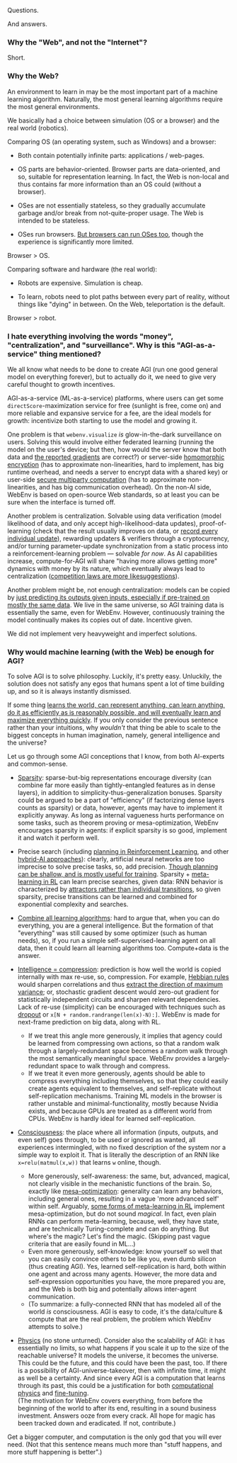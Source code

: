 Questions.

And answers.

### Why the "Web", and not the "Internet"?

Short.

### Why the Web?

An environment to learn in may be the most important part of a machine learning algorithm. Naturally, the most general learning algorithms require the most general environments.

We basically had a choice between simulation (OS or a browser) and the real world (robotics).

Comparing OS (an operating system, such as Windows) and a browser:

- Both contain potentially infinite parts: applications / web-pages.

- OS parts are behavior-oriented. Browser parts are data-oriented, and so, suitable for representation learning. In fact, the Web is non-local and thus contains far more information than an OS could (without a browser).

- OSes are not essentially stateless, so they gradually accumulate garbage and/or break from not-quite-proper usage. The Web is intended to be stateless.

- OSes run browsers. [But browsers can run OSes too](https://bellard.org/jslinux/), though the experience is significantly more limited.

Browser > OS.

Comparing software and hardware (the real world):

- Robots are expensive. Simulation is cheap.

- To learn, robots need to plot paths between every part of reality, without things like "dying" in between. On the Web, teleportation is the default.

Browser > robot.

### I hate everything involving the words "money", "centralization", and "surveillance". Why is this "AGI-as-a-service" thing mentioned?

We all know what needs to be done to create AGI (run one good general model on everything forever), but to actually do it, we need to give very careful thought to growth incentives.

AGI-as-a-service (ML-as-a-service) platforms, where users can get some `directScore`-maximization service for free (sunlight is free, come on) and more reliable and expansive service for a fee, are the ideal models for growth: incentivize both starting to use the model and growing it.

One problem is that `webenv.visualize` *is* glow-in-the-dark surveillance on users. Solving this would involve either federated learning (running the model on the user's device; but then, how would the server know that both data and [the reported gradients](https://arxiv.org/abs/2103.05633) are correct?) or server-side [homomorphic encryption](https://arxiv.org/abs/2106.07229) (has to approximate non-linearities, hard to implement, has big runtime overhead, and needs a server to encrypt data with a shared key) or user-side [secure multiparty computation](https://medium.com/pytorch/what-is-secure-multi-party-computation-8c875fb36ca5) (has to approximate non-linearities, and has big communication overhead). On the non-AI side, WebEnv is based on open-source Web standards, so at least you can be sure when the interface is turned off.

Another problem is centralization. Solvable using data verification (model likelihood of data, and only accept high-likelihood-data updates), proof-of-learning (check that the result usually improves on data, or [record every individual update](https://arxiv.org/abs/2103.05633)), rewarding updaters & verifiers through a cryptocurrency, and/or turning parameter-update synchronization from a static process into a reinforcement-learning problem — solvable *for now*. As AI capabilities increase, compute-for-AGI will share "having more allows getting more" dynamics with money by its nature, which eventually always lead to centralization ([competition laws ](https://en.wikipedia.org/wiki/Competition_law)[are more like](https://en.wikipedia.org/wiki/Collusion)[suggestions](https://en.wikipedia.org/wiki/Cartel)).

Another problem might be, not enough centralization: models can be copied by [just predicting its outputs given inputs, ](https://paperswithcode.com/paper/stealing-machine-learning-models-via)[especially if pre-trained on mostly the same data](https://paperswithcode.com/paper/thieves-on-sesame-street-model-extraction-of). We live in the same universe, so AGI training data is essentially the same, even for WebEnv. However, continuously training the model continually makes its copies out of date. Incentive given.

We did not implement very heavyweight and imperfect solutions.

### Why would machine learning (with the Web) be enough for AGI?

To solve AGI is to solve philosophy. Luckily, it's pretty easy. Unluckily, the solution does not satisfy any egos that humans spent a lot of time building up, and so it is always instantly dismissed.

If some thing [learns the world, can represent anything, can learn anything, do it as efficiently as is reasonably possible, and will eventually learn and maximize everything quickly](AGENTS.md). If you only consider the previous sentence rather than your intuitions, why *wouldn't* that thing be able to scale to the biggest concepts in human imagination, namely, general intelligence and the universe?

Let us go through some AGI conceptions that I know, from both AI-experts and common-sense.

- [Sparsity](https://numenta.com/a-thousand-brains-by-jeff-hawkins/): sparse-but-big representations encourage diversity (can combine far more easily than tightly-entangled features as in dense layers), in addition to simplicity-thus-generalization bonuses. Sparsity could be argued to be a part of "efficiency" (if factorizing dense layers counts as sparsity) or data, however, agents may have to implement it explicitly anyway. As long as internal vagueness hurts performance on some tasks, such as theorem proving or mesa-optimization, WebEnv encourages sparsity in agents: if explicit sparsity is so good, implement it and watch it perform well.

- Precise search (including [planning in Reinforcement Learning](https://arxiv.org/abs/2104.06303), and other [hybrid-AI approaches](https://opencog.org/)): clearly, artificial neural networks are too imprecise to solve precise tasks, so, add precision. [Though planning can be shallow, and is mostly useful for training](https://arxiv.org/abs/2011.04021). Sparsity + [meta-learning in RL](https://lilianweng.github.io/lil-log/2019/06/23/meta-reinforcement-learning.html) can learn precise searches, given data: RNN behavior is characterized by [attractors rather than individual transitions](https://arxiv.org/abs/1906.10720), so given sparsity, precise transitions can be learned and combined for exponential complexity and searches.

- [Combine all learning algorithms](https://singularitynet.io/): hard to argue that, when you can do everything, you are a general intelligence. But the formation of that "everything" was still caused by some optimizer (such as human needs), so, if you run a simple self-supervised-learning agent on all data, then it could learn all learning algorithms too. Compute+data is the answer.

- [Intelligence = compression](http://prize.hutter1.net/): prediction is how well the world is copied internally with max re-use, so, compression. For example, [Hebbian rules](https://en.wikipedia.org/wiki/Generalized_Hebbian_algorithm) would sharpen correlations and thus [extract the direction of maximum variance](https://www.cs.cmu.edu/afs/cs/academic/class/15782-f06/slides/hebbpca.pdf); or, stochastic gradient descent would zero-out gradient for statistically independent circuits and sharpen relevant dependencies. Lack of re-use (simplicity) can be encouraged with techniques such as [dropout](https://jmlr.org/papers/volume15/srivastava14a/srivastava14a.pdf) or `x[N + random.randrange(len(x)-N):]`. WebEnv is made for next-frame prediction on big data, along with RL.
  - If we treat this angle more generously, it implies that agency could be learned from compressing own actions, so that a random walk through a largely-redundant space becomes a random walk through the most semantically meaningful space. WebEnv provides a largely-redundant space to walk through and compress.
  - If we treat it even more generously, agents should be able to compress everything including themselves, so that they could easily create agents equivalent to themselves, and self-replicate without self-replication mechanisms. Training ML models in the browser is rather unstable and minimal-functionality, mostly because Nvidia exists, and because GPUs are treated as a different world from CPUs. WebEnv is hardly ideal for learned self-replication.

- [Consciousness](https://plato.stanford.edu/entries/consciousness/): the place where all information (inputs, outputs, and even self) goes through, to be used or ignored as wanted, all experiences intermingled, with no fixed description of the system nor a simple way to exploit it. That is literally the description of an RNN like `x=relu(matmul(x,w))` that learns `w` online, though.
  - More generously, self-awareness: the same, but, advanced, magical, not clearly visible in the mechanistic functions of the brain. So, exactly like [mesa-optimization](https://arxiv.org/abs/1906.01820): generality can learn any behaviors, including general ones, resulting in a vague 'more advanced self' within self. Arguably, [some forms of meta-learning in RL](https://lilianweng.github.io/lil-log/2019/06/23/meta-reinforcement-learning.html) implement mesa-optimization, but do not sound *magical*. In fact, even plain RNNs can perform meta-learning, because, well, they have state, and are technically Turing-complete and can do anything. But where's the magic? Let's find the magic. (Skipping past vague criteria that are easily found in ML…)
  - Even more generously, self-knowledge: know yourself so well that you can easily convince others to be like you, even dumb silicon (thus creating AGI). Yes, learned self-replication is hard, both within one agent and across many agents. However, the more data and self-expression opportunities you have, the more prepared you are, and the Web is both big and potentially allows inter-agent communication.
  - (To summarize: a fully-connected RNN that has modeled all of the world *is* consciousness. AGI is easy to code, it's the data/culture & compute that are the real problem, the problem which WebEnv attempts to solve.)

- [Physics](https://arxiv.org/abs/2104.03902) (no stone unturned). Consider also the scalability of AGI: it has essentially no limits, so what happens if you scale it up to the size of the reachable universe? It models the universe, it becomes the universe. This could be the future, and this could have been the past, too. If there is a possibility of AGI-universe-takeover, then with infinite time, it might as well be a certainty. And since every AGI is a computation that learns through its past, this could be a justification for both [computational physics](https://www.wolframphysics.org/) and [fine-tuning](https://en.wikipedia.org/wiki/Fine-tuned_universe).    
(The motivation for WebEnv covers everything, from before the beginning of the world to after its end, resulting in a sound business investment. Answers ooze from every crack. All hope for magic has been tracked down and eradicated. If not, contribute.)

Get a bigger computer, and computation is the only god that you will ever need. (Not that this sentence means much more than "stuff happens, and more stuff happening is better".)